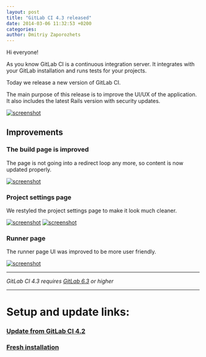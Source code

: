 ```yaml
---
layout: post
title: "GitLab CI 4.3 released"
date: 2014-03-06 11:32:53 +0200
categories: 
author: Dmitriy Zaporozhets
---
```


Hi everyone!

As you know GitLab CI is a continuous integration server.
It integrates with your GitLab installation and runs tests for your projects.

Today we release a new version of GitLab CI.

The main purpose of this release is to improve the UI/UX of the application.
It also includes the latest Rails version with security updates.
 

[![screenshot](/images/ci_4_3/dash.png)](/images/ci_4_3/dash.png)

<!--more-->

## Improvements

### The build page is improved

The page is not going into a redirect loop any more, so content is now updated properly.

[![screenshot](/images/ci_4_3/build.png)](/images/ci_4_3/build.png)

### Project settings page

We restyled the project settings page to make it look much cleaner.

[![screenshot](/images/ci_4_3/edit.png)](/images/ci_4_3/edit.png)
[![screenshot](/images/ci_4_3/edit2.png)](/images/ci_4_3/edit2.png)

### Runner page

The runner page UI was improved to be more user friendly.

[![screenshot](/images/ci_4_3/runner.png)](/images/ci_4_3/runner.png)

- - -

*GitLab CI 4.3 requires [GitLab 6.3](/2013/11/21/gitlab-ce-6-dot-3-released/) or higher*
- - -

# Setup and update links:

### [Update from GitLab CI 4.2](https://gitlab.com/gitlab-org/gitlab-ci/blob/master/doc/update/4.2-to-4.3.md)
### [Fresh installation](https://gitlab.com/gitlab-org/gitlab-ci/blob/4-3-stable/doc/install/installation.md)
